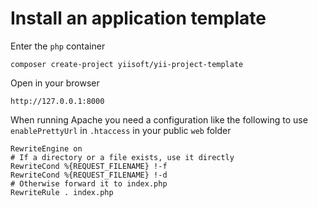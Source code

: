 # Install an application template

Enter the `php` container

    composer create-project yiisoft/yii-project-template
    
Open in your browser

    http://127.0.0.1:8000
    
When running Apache you need a configuration like the following to use `enablePrettyUrl` in `.htaccess` in your public `web` folder

    RewriteEngine on
    # If a directory or a file exists, use it directly
    RewriteCond %{REQUEST_FILENAME} !-f
    RewriteCond %{REQUEST_FILENAME} !-d
    # Otherwise forward it to index.php
    RewriteRule . index.php